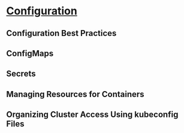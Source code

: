 # [Configuration](https://kubernetes.io/docs/concepts/configuration/)

## Configuration Best Practices

## ConfigMaps

## Secrets

## Managing Resources for Containers

## Organizing Cluster Access Using kubeconfig Files
